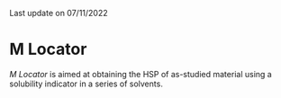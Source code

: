 Last update on 07/11/2022

# M Locator

*M Locator* is aimed at obtaining the HSP of as-studied material using a solubility indicator in a series of solvents.


